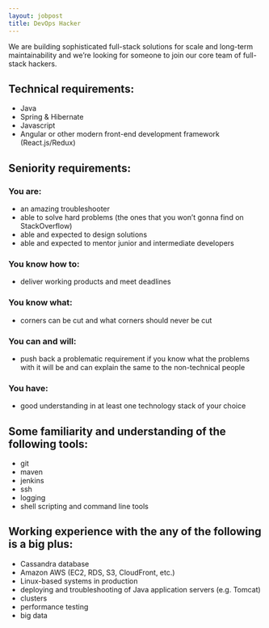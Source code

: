 ```yaml
---
layout: jobpost
title: DevOps Hacker
---
```


We are building sophisticated full-stack solutions for scale and long-term maintainability and we’re looking for someone to join our core team of full-stack hackers.

## Technical requirements:

* Java
* Spring & Hibernate
* Javascript
* Angular or other modern front-end development framework (React.js/Redux)

## Seniority requirements:

### You are:

* an amazing troubleshooter
* able to solve hard problems (the ones that you won’t gonna find on StackOverflow)
* able and expected to design solutions
* able and expected to mentor junior and intermediate developers

### You know how to:

* deliver working products and meet deadlines

### You know what:

* corners can be cut and what corners should never be cut

### You can and will:

* push back a problematic requirement if you know what the problems with it will be and can explain the same to the non-technical people

### You have:
*  good understanding in at least one technology stack of your choice

## Some familiarity and understanding of the following tools:

* git 
* maven
* jenkins
* ssh 
* logging
* shell scripting and command line tools

## Working experience with the any of the following is a big plus:

* Cassandra database
* Amazon AWS (EC2, RDS, S3, CloudFront, etc.)
* Linux-based systems in production
* deploying and troubleshooting of Java application servers (e.g. Tomcat)
* clusters
* performance testing
* big data

